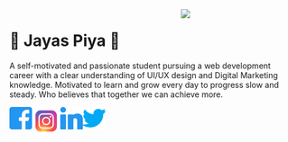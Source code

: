 <img align='right' src='https://github.com/zayazzp/zayazzp/blob/master/assets/markdown/github.gif' width='200"'>

# :pizza: Jayas Piya :pizza:

A self-motivated and passionate student pursuing a web development career with a clear understanding of UI/UX design and Digital Marketing knowledge. Motivated to learn and grow every day to progress slow and steady. Who believes that together we can achieve more.

[<img align='left' src='./assets/icons/facebook.svg' width='40"'>][facebook]
[<img align='left' src='./assets/icons/instagram.svg' width='50"'>][instagram]
[<img align='left' src='./assets/icons/linkedin.svg' width='40"'>][linkedin]
[<img align='left' src='./assets/icons/twitter.svg' width='40"'>][twitter]

[facebook]: https://www.facebook.com/Zayazz.p
[instagram]: https://www.instagram.com/zayazz.p/
[linkedin]: https://www.linkedin.com/in/jayas-piya-b58040159/
[twitter]: https://twitter.com/PiyaJayas
